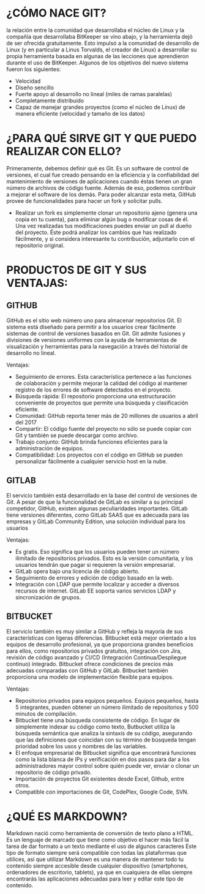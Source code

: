 # ¿CÓMO NACE GIT?
la relación entre la comunidad que desarrollaba el núcleo de Linux y la compañía que desarrollaba BitKeeper se vino abajo, y la herramienta dejó de ser ofrecida gratuitamente. Esto impulsó a la comunidad de desarrollo de Linux (y en particular a Linus Torvalds, el creador de Linux) a desarrollar su propia herramienta basada en algunas de las lecciones que aprendieron durante el uso de BitKeeper. Algunos de los objetivos del nuevo sistema fueron los siguientes:


* Velocidad
* Diseño sencillo
* Fuerte apoyo al desarrollo no lineal (miles de ramas paralelas)
* Completamente distribuido
* Capaz de manejar grandes proyectos (como el núcleo de Linux) de manera eficiente (velocidad y tamaño de los datos)

# ¿PARA QUÉ SIRVE GIT Y QUE PUEDO REALIZAR CON ELLO?

Primeramente, debemos definir qué es Git. 
Es un software de control de versiones, el cual fue creado pensando en la eficiencia y la confiabilidad del mantenimiento de versiones de aplicaciones cuando éstas tienen un gran número de archivos de código fuente.
Además de eso, podemos contribuir a mejorar el software de los demás. Para poder alcanzar esta meta, GitHub provee de funcionalidades para hacer un fork y solicitar pulls.

* Realizar un fork es simplemente clonar un repositorio ajeno (genera una copia en tu cuenta), para eliminar algún bug o modificar cosas de él. Una vez realizadas tus modificaciones puedes enviar un pull al dueño del proyecto. Éste podrá analizar los cambios que has realizado fácilmente, y si considera interesante tu contribución, adjuntarlo con el repositorio original.

# PRODUCTOS DE GIT Y SUS VENTAJAS:

## GITHUB

GitHub es el sitio web número uno para almacenar repositorios Git. El sistema está diseñado para permitir a los usuarios crear fácilmente sistemas de control de versiones basados en Git. Git admite fusiones y divisiones de versiones uniformes con la ayuda de herramientas de visualización y herramientas para la navegación a través del historial de desarrollo no lineal.

Ventajas:

* Seguimiento de errores. Esta característica pertenece a las funciones de colaboración y permite mejorar la calidad del código al mantener registro de los errores de software detectados en el proyecto.
* Búsqueda rápida: El repositorio proporciona una estructuración conveniente de proyectos que permite una búsqueda y clasificación eficiente. 
* Comunidad: GitHub reporta tener más de 20 millones de usuarios a abril del 2017
* Compartir: El código fuente del proyecto no sólo se puede copiar con Git y también se puede descargar como archivo.
* Trabajo conjunto: GitHub brinda funciones eficientes para la administración de equipos.
* Compatibilidad: Los proyectos con el código en GitHub se pueden personalizar fácilmente a cualquier servicio host en la nube.

## GITLAB

El servicio también está desarrollado en la base del control de versiones de Git. A pesar de que la funcionalidad de GitLab es similar a su principal competidor, GitHub, existen algunas peculiaridades importantes. GitLab tiene versiones diferentes, como GitLab SAAS que es adecuada para las empresas y GitLab Community Edition, una solución individual para los usuarios

Ventajas:

* Es gratis. Eso significa que los usuarios pueden tener un número ilimitado de repositorios privados. Esto es la versión comunitaria, y los usuarios tendrán que pagar si requieren la versión empresarial.
* GitLab opera bajo una licencia de código abierto.
* Seguimiento de errores y edición de código basado en la web.
* Integración con LDAP que permite localizar y acceder a diversos recursos de internet. GitLab EE soporta varios servicios LDAP y sincronización de grupos.

## BITBUCKET

El servicio también es muy similar a GitHub y refleja la mayoría de sus características con ligeras diferencias. Bitbucket está mejor orientado a los equipos de desarrollo profesional, ya que proporciona grandes beneficios para ellos, como repositorios privados gratuitos, integración con Jira, revisión de código avanzado y CI/CD (Integración Continua/Despliegue continuo) integrado.
Bitbucket ofrece condiciones de precios más adecuadas comparadas con GitHub y GitLab. Bitbucket también proporciona una modelo de implementación flexible para equipos.

Ventajas:

* Repositorios privados para equipos pequeños. Equipos pequeños, hasta 5 integrantes, pueden obtener un número ilimitado de repositorios y 500 minutos de compilación.
* Bitbucket tiene una búsqueda consistente de código. En lugar de simplemente indexar su código como texto, Butbucket utiliza la búsqueda semántica que analiza la sintaxis de su código, asegurando que las definiciones que coincidan con su término de búsqueda tengan prioridad sobre los usos y nombres de las variables.
* El enfoque empresarial de Bitbucket significa que encontrará funciones como la lista blanca de IPs y verificación en dos pasos para dar a los administradores mayor control sobre quién puede ver, enviar o clonar un repositorio de código privado.
* Importación de proyectos Git existentes desde Excel, Github, entre otros.
* Compatible con importaciones de Git, CodePlex, Google Code, SVN.

# ¿QUÉ ES MARKDOWN?

Markdown nació como herramienta de conversión de texto plano a HTML.
Es un lenguaje de marcado que tiene como objetivo el hacer más fácil la tarea de dar formato a un texto mediante el uso de algunos caracteres
Este tipo de formato siempre será compatible con todas las plataformas que utilices, así que utilizar Markdown es una manera de mantener todo tu contenido siempre accesible desde cualquier dispositivo (smartphones, ordenadores de escritorio, tablets), ya que en cualquiera de ellas siempre encontrarás las aplicaciones adecuadas para leer y editar este tipo de contenido.
